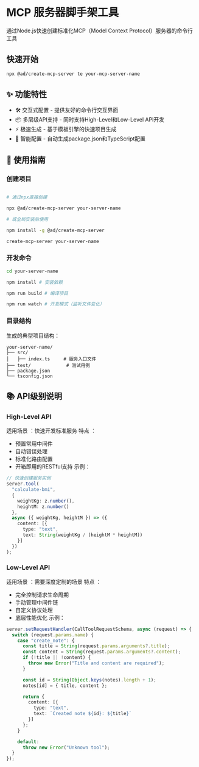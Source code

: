 # MCP 服务器脚手架工具

通过Node.js快速创建标准化MCP（Model Context Protocol）服务器的命令行工具

## 快速开始
```bash
npx @ad/create-mcp-server te your-mcp-server-name
```

## ✨ 功能特性
- 🛠️ 交互式配置 - 提供友好的命令行交互界面
- 📦 多层级API支持 - 同时支持High-Level和Low-Level API开发
- ⚡ 极速生成 - 基于模板引擎的快速项目生成
- 🔧 智能配置 - 自动生成package.json和TypeScript配置
## 🚀 使用指南
### 创建项目
```bash

# 通过npx直接创建

npx @ad/create-mcp-server your-server-name

# 或全局安装后使用

npm install -g @ad/create-mcp-server

create-mcp-server your-server-name
```
### 开发命令
```bash
cd your-server-name

npm install # 安装依赖

npm run build # 编译项目

npm run watch # 开发模式（监听文件变化）
```
### 目录结构
生成的典型项目结构：
```
your-server-name/
├── src/
│   ├── index.ts     # 服务入口文件
├── test/             # 测试用例
├── package.json
└── tsconfig.json
```
## 📚 API级别说明
### High-Level API
适用场景 ：快速开发标准服务 特点 ：

- 预置常用中间件
- 自动错误处理
- 标准化路由配置
- 开箱即用的RESTful支持
示例：

```typescript
// 快速创建服务实例
server.tool(
  "calculate-bmi",
  {
    weightKg: z.number(),
    heightM: z.number()
  },
  async ({ weightKg, heightM }) => ({
    content: [{
      type: "text",
      text: String(weightKg / (heightM * heightM))
    }]
  })
);
```
### Low-Level API
适用场景 ：需要深度定制的场景 特点 ：

- 完全控制请求生命周期
- 手动管理中间件链
- 自定义协议处理
- 底层性能优化
示例：

```typescript
server.setRequestHandler(CallToolRequestSchema, async (request) => {
  switch (request.params.name) {
    case "create_note": {
      const title = String(request.params.arguments?.title);
      const content = String(request.params.arguments?.content);
      if (!title || !content) {
        throw new Error("Title and content are required");
      }

      const id = String(Object.keys(notes).length + 1);
      notes[id] = { title, content };

      return {
        content: [{
          type: "text",
          text: `Created note ${id}: ${title}`
        }]
      };
    }

    default:
      throw new Error("Unknown tool");
  }
});
```

